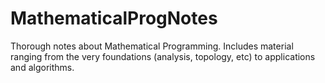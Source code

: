# MathematicalProgNotes
Thorough notes about Mathematical Programming. Includes material ranging from the very foundations (analysis, topology, etc) to applications and algorithms.
